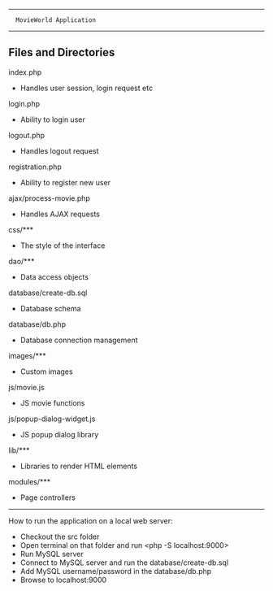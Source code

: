 ----------------------------------

      MovieWorld Application

----------------------------------


Files and Directories
---------------------

index.php
* Handles user session, login request etc

login.php
* Ability to login user

logout.php
* Handles logout request

registration.php
* Ability to register new user

ajax/process-movie.php
* Handles AJAX requests

css/***
* The style of the interface

dao/***
* Data access objects 

database/create-db.sql
* Database schema

database/db.php
* Database connection management

images/***
* Custom images

js/movie.js
* JS movie functions
 
js/popup-dialog-widget.js
* JS popup dialog library

lib/***
* Libraries to render HTML elements

modules/***
* Page controllers

----------------------------------

How to run the application on a local web server:
* Checkout the src folder
* Open terminal on that folder and run <php -S localhost:9000>
* Run MySQL server
* Connect to MySQL server and run the database/create-db.sql
* Add MySQL username/password in the database/db.php
* Browse to localhost:9000


